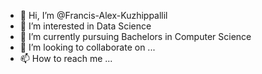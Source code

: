 - 👋 Hi, I’m @Francis-Alex-Kuzhippallil
- 👀 I’m interested in Data Science
- 🌱 I’m currently pursuing Bachelors in Computer Science 
- 💞️ I’m looking to collaborate on ...
- 📫 How to reach me ...


<!---
Francis-Alex-Kuzhippallil/Francis-Alex-Kuzhippallil is a ✨ special ✨ repository because its `README.md` (this file) appears on your GitHub profile.
You can click the Preview link to take a look at your changes.
--->
